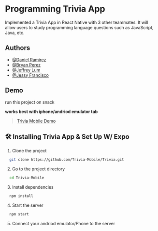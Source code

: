 
# Programming Trivia App

Implemented a Trivia App in React Native with 3 other teammates. It will allow users to
study programming language questions such as JavaScript, Java, etc.

## Authors

- [@Daniel Ramirez](https://github.com/Dramir99)
- [@Bryan Perez](https://github.com/bperez28)
- [@Jeffrey Lum](https://github.com/JeffreyLum)
- [@Jessy Francisco](https://github.com/Jfranc90)

## Demo
run this project on snack

**works best with iphone/andriod emulator tab**

> [Trivia Mobile Demo](https://snack.expo.io/@dramir99/github.com-trivia-mobile-trivia)
  

## 🛠 Installing Trivia App & Set Up W/ Expo

1. Clone the project

```bash
  git clone https://github.com/Trivia-Mobile/Trivia.git
```

2. Go to the project directory

```bash
  cd Trivia-Mobile
```

3. Install dependencies

```bash
  npm install
```

4. Start the server

```bash
  npm start
```

5. Connect your andriod emulator/Phone to the server
